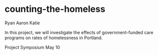 # counting-the-homeless


Ryan 
Aaron
Katie 

In this project, we will investigate the effects of government-funded care programs on rates of homelessness in Portland. 

Project Symposium May 10


